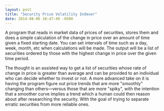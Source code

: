```yaml
---
layout: post
title: "Security Price Volatility Indexer"
date: 2014-08-06 10:47:49 -0500
---
```

A program that reads in market data of prices of securities, stores them and does a simple calculation of the change in price over an amount of time given a fixed starting date. You can set intervals of time such as a day, week, month, etc when calculations will be made. The output will be a list of securities ordered by those with the highest change in price over the given time period.

The thought is an assisted way to get a list of securities whose rate of change in price is greater than average and can be provided to an individual who can decide whether to invest or not. A more advanced take on it is having the program figure out price trends that are more "smoothly" changing than others—versus those that are more "spiky", with the intention that a smoother curve implies a trend which a human could then reason about after researching the security. With the goal of trying to separate erratic securities from more reliable ones.
